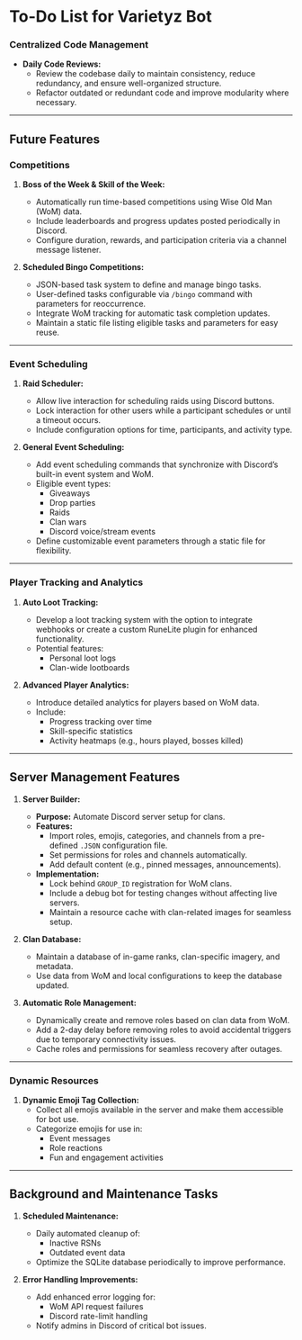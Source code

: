 # **To-Do List for Varietyz Bot**

### **Centralized Code Management**
- **Daily Code Reviews:**
  - Review the codebase daily to maintain consistency, reduce redundancy, and ensure well-organized structure.
  - Refactor outdated or redundant code and improve modularity where necessary.

---

## **Future Features**

### **Competitions**
1. **Boss of the Week & Skill of the Week:**
   - Automatically run time-based competitions using Wise Old Man (WoM) data.
   - Include leaderboards and progress updates posted periodically in Discord.
   - Configure duration, rewards, and participation criteria via a channel message listener.

2. **Scheduled Bingo Competitions:**
   - JSON-based task system to define and manage bingo tasks.
   - User-defined tasks configurable via `/bingo` command with parameters for reoccurrence.
   - Integrate WoM tracking for automatic task completion updates.
   - Maintain a static file listing eligible tasks and parameters for easy reuse.

---

### **Event Scheduling**
1. **Raid Scheduler:**
   - Allow live interaction for scheduling raids using Discord buttons.
   - Lock interaction for other users while a participant schedules or until a timeout occurs.
   - Include configuration options for time, participants, and activity type.

2. **General Event Scheduling:**
   - Add event scheduling commands that synchronize with Discord’s built-in event system and WoM.
   - Eligible event types:
     - Giveaways
     - Drop parties
     - Raids
     - Clan wars
     - Discord voice/stream events
   - Define customizable event parameters through a static file for flexibility.

---

### **Player Tracking and Analytics**
1. **Auto Loot Tracking:**
   - Develop a loot tracking system with the option to integrate webhooks or create a custom RuneLite plugin for enhanced functionality.
   - Potential features:
     - Personal loot logs
     - Clan-wide lootboards

2. **Advanced Player Analytics:**
   - Introduce detailed analytics for players based on WoM data.
   - Include:
     - Progress tracking over time
     - Skill-specific statistics
     - Activity heatmaps (e.g., hours played, bosses killed)

---

## **Server Management Features**

1. **Server Builder:**
   - **Purpose:** Automate Discord server setup for clans.
   - **Features:**
     - Import roles, emojis, categories, and channels from a pre-defined `.JSON` configuration file.
     - Set permissions for roles and channels automatically.
     - Add default content (e.g., pinned messages, announcements).
   - **Implementation:**
     - Lock behind `GROUP_ID` registration for WoM clans.
     - Include a debug bot for testing changes without affecting live servers.
     - Maintain a resource cache with clan-related images for seamless setup.

2. **Clan Database:**
   - Maintain a database of in-game ranks, clan-specific imagery, and metadata.
   - Use data from WoM and local configurations to keep the database updated.

3. **Automatic Role Management:**
   - Dynamically create and remove roles based on clan data from WoM.
   - Add a 2-day delay before removing roles to avoid accidental triggers due to temporary connectivity issues.
   - Cache roles and permissions for seamless recovery after outages.

---

### **Dynamic Resources**
1. **Dynamic Emoji Tag Collection:**
   - Collect all emojis available in the server and make them accessible for bot use.
   - Categorize emojis for use in:
     - Event messages
     - Role reactions
     - Fun and engagement activities

---

## **Background and Maintenance Tasks**

1. **Scheduled Maintenance:**
   - Daily automated cleanup of:
     - Inactive RSNs
     - Outdated event data
   - Optimize the SQLite database periodically to improve performance.

2. **Error Handling Improvements:**
   - Add enhanced error logging for:
     - WoM API request failures
     - Discord rate-limit handling
   - Notify admins in Discord of critical bot issues.